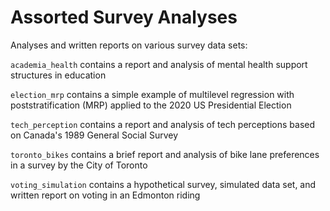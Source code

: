 # Assorted Survey Analyses

Analyses and written reports on various survey data sets:

`academia_health` contains a report and analysis of mental health support structures in education

`election_mrp` contains a simple example of multilevel regression with poststratification (MRP) applied to the 2020 US Presidential Election

`tech_perception` contains a report and analysis of tech perceptions based on Canada's 1989 General Social Survey

`toronto_bikes` contains a brief report and analysis of bike lane preferences in a survey by the City of Toronto

`voting_simulation` contains a hypothetical survey, simulated data set, and written report on voting in an Edmonton riding





